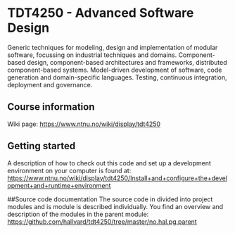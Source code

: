 # TDT4250 - Advanced Software Design

Generic techniques for modeling, design and implementation of modular software, focussing on industrial techniques and domains. Component-based design, component-based architectures and frameworks, distributed component-based systems. Model-driven development of software, code generation and domain-specific languages. Testing, continuous integration, deployment and governance.

## Course information
Wiki page: https://www.ntnu.no/wiki/display/tdt4250

## Getting started
A description of how to check out this code and set up a development environment on your computer is found at: https://www.ntnu.no/wiki/display/tdt4250/Install+and+configure+the+development+and+runtime+environment

##Source code documentation
The source code in divided into project modules and is module is described individually. You find an overview and description of the modules in the parent module:
https://github.com/hallvard/tdt4250/tree/master/no.hal.pg.parent



